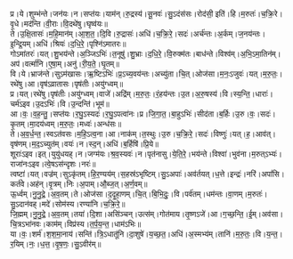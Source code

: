 

  
प्र।ये।शुम्भ॑न्ते।जन॑यः।न।सप्त॑यः।याम॑न्।रु॒द्रस्य॑।सू॒नवः॑।सु॒ऽदंस॑सः।रोद॑सी॒ इति॑।हि।म॒रुतः॑।च॒क्रि॒रे।वृ॒धे।मद॑न्ति।वी॒राः।वि॒दथे॑षु।घृष्व॑यः॥  
ते।उ॒क्षि॒तासः॑।म॒हि॒मान॑म्।आ॒श॒त॒।दि॒वि।रु॒द्रासः॑।अधि॑।च॒क्रि॒रे॒।सदः॑।अर्च॑न्तः।अ॒र्कम्।ज॒नय॑न्तः।इ॒न्द्रि॒यम्।अधि॑।श्रियः॑।द॒धि॒रे॒।पृश्नि॑ऽमातरः॥  
गोऽमा॑तरः॑।यत्।शु॒भय॑न्ते।अ॒ञ्जिऽभिः॑।त॒नूषु॑।शु॒भ्राः।द॒धि॒रे॒।वि॒रुक्म॑तः।बाध॑न्ते।विश्व॑म्।अ॒भि॒ऽमा॒तिन॑म्।अप॑।वर्त्मा॑नि।ए॒षा॒म्।अनु॑।री॒य॒ते॒।घृ॒तम्॥  
वि।ये।भ्राज॑न्ते।सुऽम॑खासः।ऋ॒ष्टिऽभिः॑।प्र॒ऽच्य॒वय॑न्तः।अच्यु॑ता।चि॒त्।ओज॑सा।म॒नः॒ऽजुवः॑।यत्।म॒रु॒तः॒।रथे॑षु।आ।वृष॑ऽव्रातासः।पृष॑तीः।अयु॑ग्ध्वम्॥  
प्र।यत्।रथे॑षु।पृष॑तीः।अयु॑ग्ध्वम्।वाजे॑।अद्रि॑म्।म॒रु॒तः॒।रं॒हय॑न्तः।उ॒त।अ॒रु॒षस्य॑।वि।स्य॒न्ति॒।धाराः॑।चर्म॑ऽइव।उ॒दऽभिः॑।वि।उ॒न्दन्ति॑।भूम॑॥  
आ।वः॒।व॒ह॒न्तु॒।सप्त॑यः।र॒घु॒ऽस्यदः॑।र॒घु॒ऽपत्वा॑नः।प्र।जि॒गा॒त॒।बा॒हुऽभिः॑।सीद॑ता।ब॒र्हिः।उ॒रु।वः॒।सदः॑।कृ॒तम्।मा॒दय॑ध्वम्।म॒रु॒तः॒।मध्वः॑।अन्ध॑सः॥  
ते।अ॒व॒र्ध॒न्त॒।स्वऽत॑वसः।म॒हि॒ऽत्व॒ना।आ।नाक॑म्।त॒स्थुः।उ॒रु।च॒क्रि॒रे॒।सदः॑।विष्णुः॑।यत्।ह॒।आव॑त्।वृष॑णम्।म॒द॒ऽच्युत॑म्।वयः॑।न।स्द॒न्।अधि॑।ब॒र्हिषि॑।प्रि॒ये॥  
शूराः॑ऽइव।इत्।युयु॑धयह्।न।जग्म॑यः।श्र॒व॒स्यवः॑।न।पृत॑नासु।ये॒ति॒रे॒।भय॑न्ते।विश्वा॑।भुव॑ना।म॒रुत्ऽभ्यः॑।राजा॑नःऽइव।त्वे॒षऽस॑न्दृशः।नरः॑॥  
त्वष्टा॑।यत्।वज्र॑म्।सुऽकृ॑तम्।हि॒र॒ण्यय॑म्।स॒हस्र॑ऽभृष्टिम्।सु॒ऽअपाः॑।अव॑र्तयत्।ध॒त्ते।इन्द्रः॑।नरि॑।अपां॑सि।कर्त॑वे।अह॑न्।वृ॒त्रम्।निः।अ॒पाम्।औ॒ब्ज॒त्।अ॒र्ण॒वम्॥  
ऊ॒र्ध्वम्।नु॒नु॒द्रे॒।अ॒व॒तम्।ते।ओज॑सा।द॒दृ॒हा॒णम्।चि॒त्।बि॒भि॒दुः॒।वि।पर्व॑तम्।धम॑न्तः।वा॒णम्।म॒रुतः॑।सु॒ऽदान॑वह्।मदे॑।सोम॑स्य।रण्या॑नि।च॒क्रि॒रे॒॥  
जि॒ह्मम्।नु॒नु॒द्रे॒।अ॒व॒तम्।तया॑।दि॒शा।असि॑ञ्चन्।उत्स॑म्।गोत॑माय।तृ॒ष्णऽजे॑।आ।ग॒च्छ॒न्ति॒।ई॒म्।अव॑सा।चि॒त्रऽभा॑नवः।काम॑म्।विप्र॑स्य।त॒र्प॒य॒न्त॒।धाम॑ऽभिः॥  
या।वः॒।शर्म॑।श॒श॒मा॒नाय॑।सन्ति॑।त्रि॒ऽधातू॑नि।दा॒शुषे॑।य॒च्छ॒त॒।अधि॑।अ॒स्मभ्य॑म्।तानि॑।म॒रु॒तः॒।वि।य॒न्त॒।र॒यिम्।नः॒।ध॒त्त॒।वृ॒ष॒णः॒।सु॒ऽवीर॑म्॥  
